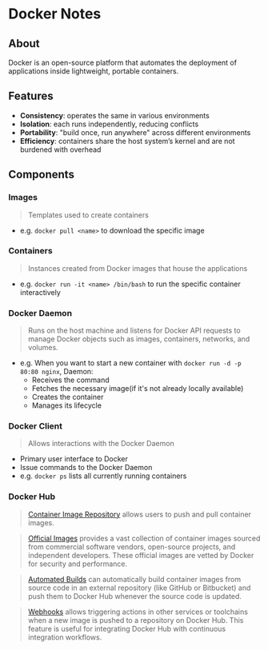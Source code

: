 # Docker Notes

## About

Docker is an open-source platform that automates the deployment of applications inside lightweight, portable containers.

## Features

- **Consistency**: operates the same in various environments
- **Isolation**: each runs independently, reducing conflicts
- **Portability**: "build once, run anywhere" across different environments
- **Efficiency**: containers share the host system’s kernel and are not burdened with overhead

## Components

### Images

> Templates used to create containers
- e.g. `docker pull <name>` to download the specific image
  
### Containers

> Instances created from Docker images that house the applications
- e.g. `docker run -it <name> /bin/bash` to run the specific container interactively
  
### Docker Daemon

> Runs on the host machine and listens for Docker API requests to manage Docker objects such as images, containers, networks, and volumes.
- e.g. When you want to start a new container with `docker run -d -p 80:80 nginx`, Daemon:
  - Receives the command
  - Fetches the necessary image(if it's not already locally available)
  - Creates the container
  - Manages its lifecycle

### Docker Client

> Allows interactions with the Docker Daemon
  - Primary user interface to Docker 
  - Issue commands to the Docker Daemon
- e.g. `docker ps` lists all currently running containers
  
### Docker Hub

> [Container Image Repository](https://hub.docker.com/) allows users to push and pull container images.

> [Official Images](https://hub.docker.com/search?type=image&image_type=official) provides a vast collection of container images sourced from commercial software vendors, open-source projects, and independent developers. These official images are vetted by Docker for security and performance.

> [Automated Builds](https://docs.docker.com/docker-hub/builds/) can automatically build container images from source code in an external repository (like GitHub or Bitbucket) and push them to Docker Hub whenever the source code is updated.

> [Webhooks](https://docs.docker.com/docker-hub/webhooks/) allows triggering actions in other services or toolchains when a new image is pushed to a repository on Docker Hub. This feature is useful for integrating Docker Hub with continuous integration workflows.